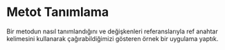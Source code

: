 # Metot Tanımlama #
Bir metodun nasıl tanımlandığını ve değişkenleri referanslarıyla ref anahtar kelimesini kullanarak çağırabildiğimizi gösteren örnek bir uygulama yaptık.
